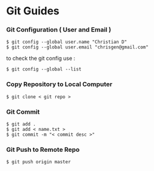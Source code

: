 # Git Guides

### Git Configuration ( User and Email )

```text
$ git config --global user.name "Christian D"
$ git config --global user.email "chrisgen@gmail.com"
```

to check the git config use :

```text
$ git config --global --list
```

### Copy Repository to Local Computer

```text
$ git clone < git repo >
```

### Git Commit

```text
$ git add .
$ git add < name.txt >
$ git commit -m "< commit desc >"
```

### Git Push to Remote Repo

```text
$ git push origin master
```
